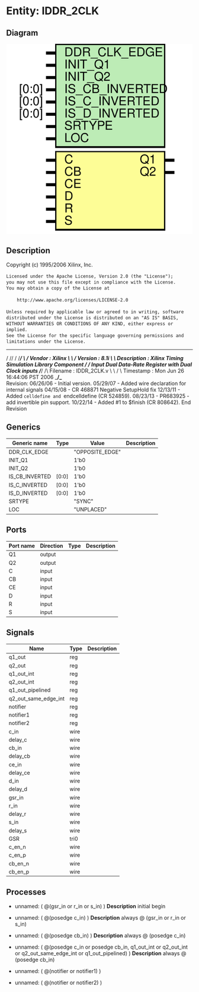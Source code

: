 # Entity: IDDR_2CLK

## Diagram

![Diagram](IDDR_2CLK.svg "Diagram")
## Description

   Copyright (c) 1995/2006 Xilinx, Inc.
 
    Licensed under the Apache License, Version 2.0 (the "License");
    you may not use this file except in compliance with the License.
    You may obtain a copy of the License at
 
        http://www.apache.org/licenses/LICENSE-2.0
 
    Unless required by applicable law or agreed to in writing, software
    distributed under the License is distributed on an "AS IS" BASIS,
    WITHOUT WARRANTIES OR CONDITIONS OF ANY KIND, either express or implied.
    See the License for the specific language governing permissions and
    limitations under the License.
   ____  ____
  /   /\/   /
 /___/  \  /    Vendor : Xilinx
 \   \   \/     Version : 8.1i 
  \   \         Description : Xilinx Timing Simulation Library Component
  /   /                  Input Dual Data-Rate Register with Dual Clock inputs
 /___/   /\     Filename : IDDR_2CLK.v
 \   \  /  \    Timestamp : Mon Jun 26 16:44:06 PST 2006
  \___\/\___\
 Revision:
    06/26/06 - Initial version.
    05/29/07 - Added wire declaration for internal signals
    04/15/08 - CR 468871 Negative SetupHold fix
    12/13/11 - Added `celldefine and `endcelldefine (CR 524859).
    08/23/13 - PR683925 - add invertible pin support.
    10/22/14 - Added #1 to $finish (CR 808642).
 End Revision
 
## Generics

| Generic name   | Type  | Value           | Description |
| -------------- | ----- | --------------- | ----------- |
| DDR_CLK_EDGE   |       | "OPPOSITE_EDGE" |             |
| INIT_Q1        |       | 1'b0            |             |
| INIT_Q2        |       | 1'b0            |             |
| IS_CB_INVERTED | [0:0] | 1'b0            |             |
| IS_C_INVERTED  | [0:0] | 1'b0            |             |
| IS_D_INVERTED  | [0:0] | 1'b0            |             |
| SRTYPE         |       | "SYNC"          |             |
| LOC            |       | "UNPLACED"      |             |
## Ports

| Port name | Direction | Type | Description |
| --------- | --------- | ---- | ----------- |
| Q1        | output    |      |             |
| Q2        | output    |      |             |
| C         | input     |      |             |
| CB        | input     |      |             |
| CE        | input     |      |             |
| D         | input     |      |             |
| R         | input     |      |             |
| S         | input     |      |             |
## Signals

| Name                 | Type | Description |
| -------------------- | ---- | ----------- |
| q1_out               | reg  |             |
| q2_out               | reg  |             |
| q1_out_int           | reg  |             |
| q2_out_int           | reg  |             |
| q1_out_pipelined     | reg  |             |
| q2_out_same_edge_int | reg  |             |
| notifier             | reg  |             |
| notifier1            | reg  |             |
| notifier2            | reg  |             |
| c_in                 | wire |             |
| delay_c              | wire |             |
| cb_in                | wire |             |
| delay_cb             | wire |             |
| ce_in                | wire |             |
| delay_ce             | wire |             |
| d_in                 | wire |             |
| delay_d              | wire |             |
| gsr_in               | wire |             |
| r_in                 | wire |             |
| delay_r              | wire |             |
| s_in                 | wire |             |
| delay_s              | wire |             |
| GSR                  | tri0 |             |
| c_en_n               | wire |             |
| c_en_p               | wire |             |
| cb_en_n              | wire |             |
| cb_en_p              | wire |             |
## Processes
- unnamed: ( @(gsr_in or r_in or s_in) )
**Description**
initial begin

- unnamed: ( @(posedge c_in) )
**Description**
always @ (gsr_in or r_in or s_in)

- unnamed: ( @(posedge cb_in) )
**Description**
always @ (posedge c_in)

- unnamed: ( @(posedge c_in or posedge cb_in, q1_out_int or q2_out_int or q2_out_same_edge_int or q1_out_pipelined) )
**Description**
always @ (posedge cb_in)

- unnamed: ( @(notifier or notifier1) )
- unnamed: ( @(notifier or notifier2) )
